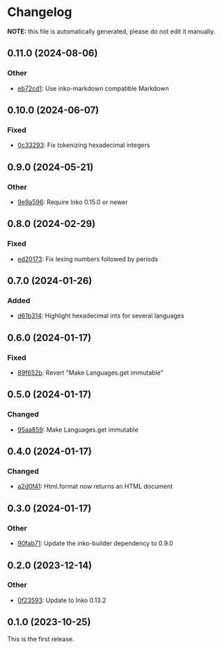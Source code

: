 # Changelog

**NOTE:** this file is automatically generated, please do not edit it manually.

## 0.11.0 (2024-08-06)

### Other

- [eb72cd1](https://github.com/yorickpeterse/inko-syntax/commit/eb72cd11e14f1e887e123827dbbbe14116cca751): Use inko-markdown compatible Markdown

## 0.10.0 (2024-06-07)

### Fixed

- [0c33293](https://github.com/yorickpeterse/inko-syntax/commit/0c332931648ef8f8f83cecdaca9a77aa5f5d4643): Fix tokenizing hexadecimal integers

## 0.9.0 (2024-05-21)

### Other

- [9e9a596](https://github.com/yorickpeterse/inko-syntax/commit/9e9a596726b77b0571166d4d813e321c509934f8): Require Inko 0.15.0 or newer

## 0.8.0 (2024-02-29)

### Fixed

- [ed20173](https://github.com/yorickpeterse/inko-syntax/commit/ed2017378b3e7b28832dcc1697621543d72304a5): Fix lexing numbers followed by periods

## 0.7.0 (2024-01-26)

### Added

- [d61b314](https://github.com/yorickpeterse/inko-syntax/commit/d61b3144715b5a3f36160d1909a16eb695941261): Highlight hexadecimal ints for several languages

## 0.6.0 (2024-01-17)

### Fixed

- [89f652b](https://github.com/yorickpeterse/inko-syntax/commit/89f652b61619423e53654ba56679c8cc040a0fc4): Revert "Make Languages.get immutable"

## 0.5.0 (2024-01-17)

### Changed

- [95aa859](https://github.com/yorickpeterse/inko-syntax/commit/95aa859c42b961b88e2152826b4af5c34fed5c54): Make Languages.get immutable

## 0.4.0 (2024-01-17)

### Changed

- [a2d0f41](https://github.com/yorickpeterse/inko-syntax/commit/a2d0f41c75ba0a1fcfaf45680111d7927d935a61): Html.format now returns an HTML document

## 0.3.0 (2024-01-17)

### Other

- [90fab71](https://github.com/yorickpeterse/inko-syntax/commit/90fab715c6b1dedaf399153e1cf104a67ad7b886): Update the inko-builder dependency to 0.9.0

## 0.2.0 (2023-12-14)

### Other

- [0f23593](https://github.com/yorickpeterse/inko-syntax/commit/0f23593a1ffa602226caec5d70d54e032c6b168b): Update to Inko 0.13.2

## 0.1.0 (2023-10-25)

This is the first release.
